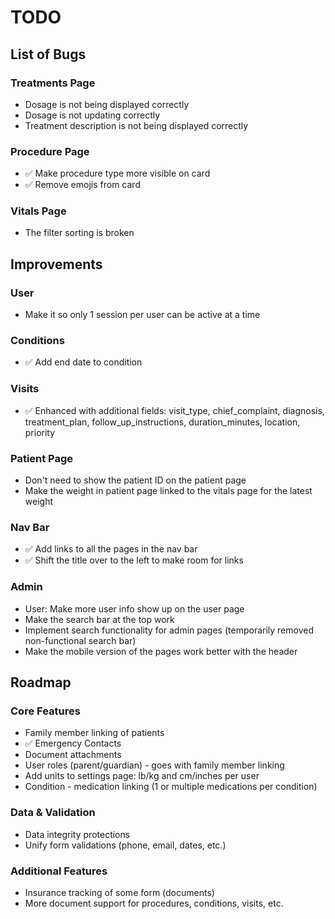 # TODO

## List of Bugs

### Treatments Page

- Dosage is not being displayed correctly
- Dosage is not updating correctly
- Treatment description is not being displayed correctly

### Procedure Page

- ✅ Make procedure type more visible on card
- ✅ Remove emojis from card

### Vitals Page

- The filter sorting is broken

## Improvements

### User

- Make it so only 1 session per user can be active at a time

### Conditions

- ✅ Add end date to condition

### Visits

- ✅ Enhanced with additional fields: visit_type, chief_complaint, diagnosis, treatment_plan, follow_up_instructions, duration_minutes, location, priority

### Patient Page

- Don't need to show the patient ID on the patient page
- Make the weight in patient page linked to the vitals page for the latest weight

### Nav Bar

- ✅ Add links to all the pages in the nav bar
- ✅ Shift the title over to the left to make room for links

### Admin

- User: Make more user info show up on the user page
- Make the search bar at the top work
- Implement search functionality for admin pages (temporarily removed non-functional search bar)
- Make the mobile version of the pages work better with the header

## Roadmap

### Core Features

- Family member linking of patients
- ✅ Emergency Contacts
- Document attachments
- User roles (parent/guardian) - goes with family member linking
- Add units to settings page: lb/kg and cm/inches per user
- Condition - medication linking (1 or multiple medications per condition)

### Data & Validation

- Data integrity protections
- Unify form validations (phone, email, dates, etc.)

### Additional Features

- Insurance tracking of some form (documents)
- More document support for procedures, conditions, visits, etc.
